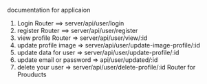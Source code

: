 documentation for applicaion
1. Login Router ==> server/api/user/login
2. register Router ==> server/api/user/register
3. view profile Router => server/api/user/view/:id
4. update profile image => server/api/user/update-image-profile/:id
5. update data for user => server/api/user/update-profile/:id
6. update email or password => api/user/updated/:id
7. delete your user => server/api/user/delete-profile/:id
Router for Prouducts
